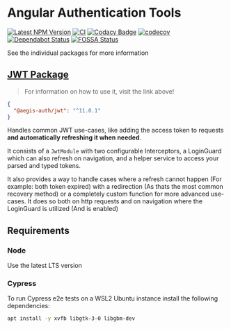 # Angular Authentication Tools

[![Latest NPM Version](https://img.shields.io/npm/v/@aegis-auth/jwt/latest)](https://www.npmjs.com/package/@aegis-auth/jwt)
[![CI](https://github.com/AlexAegis/auth/workflows/CI/badge.svg)](https://github.com/AlexAegis/auth/actions?query=workflow%3ALint)
[![Codacy Badge](https://app.codacy.com/project/badge/Grade/2b1db44e2d0348f4b81e320cdcb120f8)](https://www.codacy.com/manual/AlexAegis/auth?utm_source=github.com&utm_medium=referral&utm_content=AlexAegis/auth&utm_campaign=Badge_Grade)
[![codecov](https://codecov.io/gh/AlexAegis/auth/branch/staging/graph/badge.svg)](https://codecov.io/gh/AlexAegis/auth)
[![Dependabot Status](https://api.dependabot.com/badges/status?host=github&repo=AlexAegis/auth)](https://dependabot.com)
[![FOSSA Status](https://app.fossa.com/api/projects/git%2Bgithub.com%2FAlexAegis%2Fauth.svg?type=shield)](https://app.fossa.com/projects/git%2Bgithub.com%2FAlexAegis%2Fauth?ref=badge_shield)

See the individual packages for more information

## [JWT Package](./libs/jwt)

> For information on how to use it, visit the link above!

```json
{
  "@aegis-auth/jwt": "^11.0.1"
}
```

Handles common JWT use-cases, like adding the access token to
requests **and automatically refreshing it when needed**.

It consists of a `JwtModule` with two configurable Interceptors, a
LoginGuard which can also refresh on navigation, and a helper
service to access your parsed and typed tokens.

It also provides a way to handle cases where a refresh cannot happen
(For example: both token expired) with a redirection (As thats the most
common recovery method) or a completely custom function for more advanced
use-cases. It does so both on http requests and on navigation where the
LoginGuard is utilized (And is enabled)

## Requirements

### Node

Use the latest LTS version

### Cypress

To run Cypress e2e tests on a WSL2 Ubuntu instance install the following
dependencies:

```sh
apt install -y xvfb libgtk-3-0 libgbm-dev
```
